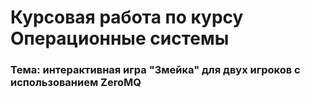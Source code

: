 # Курсовая работа по курсу Операционные системы
### Тема: интерактивная игра "Змейка" для двух игроков с использованием ZeroMQ
